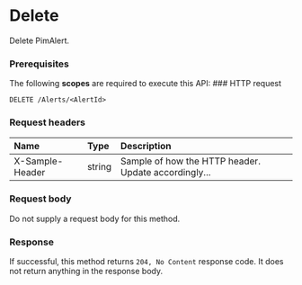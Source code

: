 # Delete

Delete PimAlert.
### Prerequisites
The following **scopes** are required to execute this API: ### HTTP request
<!-- { "blockType": "ignored" } -->
```http
DELETE /Alerts/<AlertId>

```
### Request headers
| Name       | Type | Description|
|:---------------|:--------|:----------|
| X-Sample-Header  | string  | Sample of how the HTTP header. Update accordingly...|

### Request body
Do not supply a request body for this method.


### Response
If successful, this method returns `204, No Content` response code. It does not return anything in the response body.


<!-- uuid: 662563cd-00a6-4a81-8dab-0bdb1284021b
2015-10-14 23:39:38 UTC -->
<!-- {
  "type": "#page.annotation",
  "description": "Delete",
  "keywords": "",
  "section": "documentation",
  "tocPath": ""
}-->